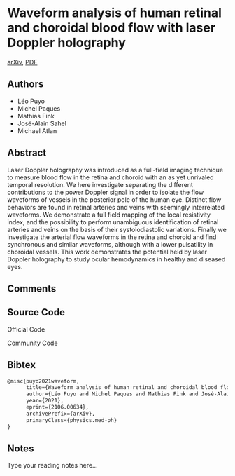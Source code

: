 
# Waveform analysis of human retinal and choroidal blood flow with laser Doppler holography

[arXiv](https://arxiv.org/abs/2106.0634), [PDF](https://arxiv.org/pdf/2106.0634.pdf)

## Authors

- Léo Puyo
- Michel Paques
- Mathias Fink
- José-Alain Sahel
- Michael Atlan

## Abstract

Laser Doppler holography was introduced as a full-field imaging technique to measure blood flow in the retina and choroid with an as yet unrivaled temporal resolution. We here investigate separating the different contributions to the power Doppler signal in order to isolate the flow waveforms of vessels in the posterior pole of the human eye. Distinct flow behaviors are found in retinal arteries and veins with seemingly interrelated waveforms. We demonstrate a full field mapping of the local resistivity index, and the possibility to perform unambiguous identification of retinal arteries and veins on the basis of their systolodiastolic variations. Finally we investigate the arterial flow waveforms in the retina and choroid and find synchronous and similar waveforms, although with a lower pulsatility in choroidal vessels. This work demonstrates the potential held by laser Doppler holography to study ocular hemodynamics in healthy and diseased eyes.

## Comments



## Source Code

Official Code



Community Code



## Bibtex

```tex
@misc{puyo2021waveform,
      title={Waveform analysis of human retinal and choroidal blood flow with laser Doppler holography}, 
      author={Léo Puyo and Michel Paques and Mathias Fink and José-Alain Sahel and Michael Atlan},
      year={2021},
      eprint={2106.00634},
      archivePrefix={arXiv},
      primaryClass={physics.med-ph}
}
```

## Notes

Type your reading notes here...

